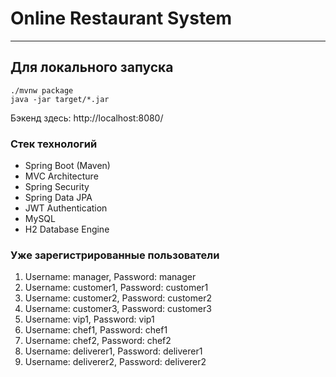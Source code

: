 # Online Restaurant System

----

## Для локального запуска

```
./mvnw package
java -jar target/*.jar
```

Бэкенд здесь: http://localhost:8080/

### Стек технологий
- Spring Boot (Maven)
- MVC Architecture
- Spring Security
- Spring Data JPA
- JWT Authentication
- MySQL
- H2 Database Engine

### Уже зарегистрированные пользователи
1. Username: manager, Password: manager
2. Username: customer1, Password: customer1
3. Username: customer2, Password: customer2
4. Username: customer3, Password: customer3
5. Username: vip1, Password: vip1
6. Username: chef1, Password: chef1
7. Username: chef2, Password: chef2
8. Username: deliverer1, Password: deliverer1
9. Username: deliverer2, Password: deliverer2